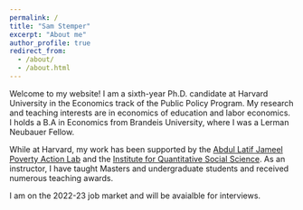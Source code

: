 ```yaml
---
permalink: /
title: "Sam Stemper"
excerpt: "About me"
author_profile: true
redirect_from: 
  - /about/
  - /about.html
---
```


Welcome to my website! I am a sixth-year Ph.D. candidate at Harvard University in the Economics track of the Public Policy Program. My research and teaching interests are in economics of education and labor economics. I holds a B.A in Economics from Brandeis University, where I was a Lerman Neubauer Fellow.

While at Harvard, my work has been supported by the [Abdul Latif Jameel Poverty Action Lab](https://www.povertyactionlab.org/) and the [Institute for Quantitative Social Science](https://www.iq.harvard.edu/). As an instructor, I have taught Masters and undergraduate students and received numerous teaching awards.

I am on the 2022-23 job market and will be avaialble for interviews.
